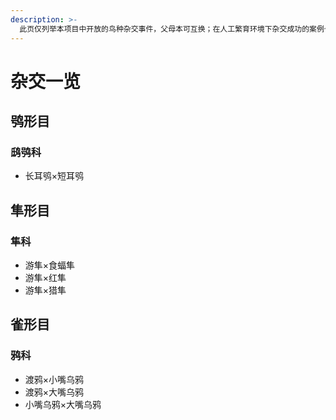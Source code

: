 ```yaml
---
description: >-
  此页仅列举本项目中开放的鸟种杂交事件，父母本可互换；在人工繁育环境下杂交成功的案例也纳入此页。您不能创建此页列举杂交事件以外的杂交个体。如您发现了此处未列举的杂交事件，请及时反馈。
---
```


# 杂交一览

## 鸮形目

### 鸱鸮科

* 长耳鸮×短耳鸮

## 隼形目

### 隼科

* 游隼×食蝠隼
* 游隼×红隼
* 游隼×猎隼

## 雀形目

### 鸦科

* 渡鸦×小嘴乌鸦
* 渡鸦×大嘴乌鸦
* 小嘴乌鸦×大嘴乌鸦

